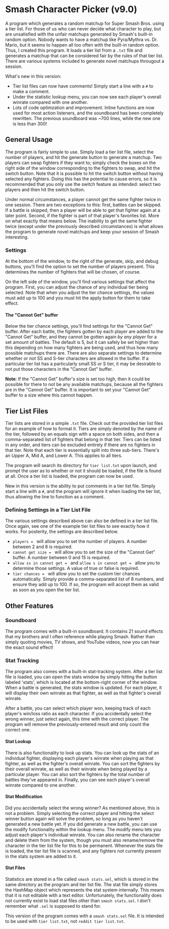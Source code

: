# Smash Character Picker (v9.0)

A program which generates a random matchup for Super Smash Bros. using a tier list. For those of us who can never decide what character to play, but are unsatisfied with the unfair matchups generated by Smash's built-in random option. Nobody wants to have a matchup like Pyra/Mythra vs. Dr. Mario, but it seems to happen all too often with the built-in random option. Thus, I created this program. It loads a tier list from a `.txt` file and generates a matchup that can be considered fair by the rules of that tier list. There are various systems included to generate novel matchups througout a session.

What's new in this version:

- Tier list files can now have comments! Simply start a line with a `#` to make a comment.
- Under the statistic lookup menu, you can now see each player's overall winrate compared with one another.
- Lots of code optimzation and improvement. Inline functions are now used for most action listeners, and the soundboard has been completely rewritten. The previous soundboard was ~700 lines, while the new one is less than 300!

## General Usage

The program is fairly simple to use. Simply load a tier list file, select the number of players, and hit the generate button to generate a matchup. Two players can swap fighters if they want to; simply check the boxes on the right side of the window corresponding to the fighters to swap, and hit the switch button. Note that it is possible to hit the switch button without having selected any fighters. Doing this has the potential to cause errors, so it is recommended that you only use the switch feature as intended: select two players and then hit the switch button.

Under normal circumstances, a player cannot get the same fighter twice in one session. There are two exceptions to this: first, battles can be skipped. If a battle is skipped, then a player will be able to get that fighter again at a later point. Second, if the fighter is part of that player's favorites list. More on what exactly that means below. The inability to get the same fighter twice (except under the previously described circumstances) is what allows the program to generate novel matchups and keep your session of Smash interesting.

### Settings

At the bottom of the window, to the right of the generate, skip, and debug buttons, you'll find the option to set the number of players present. This determines the number of fighters that will be chosen, of course.

On the left side of the window, you'll find various settings that affect the program. First, you can adjust the chance of any individual tier being selected. Note that when you adjust the tier chance settings, the values must add up to 100 and you must hit the apply button for them to take effect.

#### The "Cannot Get" buffer

Below the tier chance settings, you'll find settings for the "Cannot Get" buffer. After each battle, the fighters gotten by each player are added to the "Cannot Get" buffer, and they cannot be gotten again *by any player* for a set amount of battles. The default is 5, but it can safely be set higher than this depending on how many fighters are being used, and thus how many possible matchups there are. There are also separate settings to determine whether or not SS and S-tier characters are allowed in the buffer. If a particular tier list has a particularly small SS or S tier, it may be desirable to not put those characters in the "Cannot Get" buffer.

**Note**: If the "Cannot Get" buffer's size is set too high, then it could be possible for there to not be any available matchups, because all the fighters are in the "Cannot Get" buffer. It is important to set your "Cannot Get" buffer to a size where this cannot happen.

## Tier List Files

Tier lists are stored in a simple `.txt` file. Check out the provided tier list files for an example of how to format it. Tiers are simply denoted by the name of the tier, followed by an equals sign with a space on both sides, and then a comma-separated list of fighters that belong in that tier. Tiers can be listed in any order, and tiers can be excluded entirely if there are no fighters in that tier. Note that each tier is essentially split into three sub-tiers. There's an Upper A, Mid A, and Lower A. This applies to all tiers.

The program will search its directory for `tier list.txt` upon launch, and prompt the user as to whether or not it should be loaded, if the file is found at all. Once a tier list is loaded, the program can now be used.

New in this version is the ability to put comments in a tier list file. Simply start a line with a `#`, and the program will ignore it when loading the tier list, thus allowing the line to function as a comment.

### Defining Settings in a Tier List File

The various settings described above can also be defined in a tier list file. Once again, see one of the example tier list files to see exactly how it works. For posterity, the settings are described below.

- `players = ` will allow you to set the number of players. A number between 2 and 8 is required.
- `cannot get size = ` will allow you to set the size of the "Cannot Get" buffer. A number between 0 and 15 is required.
- `allow ss in cannot get = ` and `allow s in cannot get = ` allow you to determine those settings. A value of true or false is required.
- `tier chances = ` will allow you to set the custom tier chances automatically. Simply provide a comma-separated list of 8 numbers, and ensure they add up to 100. If so, the program will accept them as valid as soon as you open the tier list.

## Other Features

### Soundboard

The program comes with a built-in soundboard. It contains 21 sound effects that my brothers and I often reference while playing Smash. Rather than simply quoting movies, TV shows, and YouTube videos, now you can hear the exact sound effect!

### Stat Tracking

The program also comes with a built-in stat-tracking system. After a tier list file is loaded, you can open the stats window by simply hitting the button labeled 'stats', which is located at the bottom-right corner of the window. When a battle is generated, the stats window is updated. For each player, it will display their own winrate as that fighter, as well as that fighter's overall winrate.

After a battle, you can select which player won, keeping track of each player's win/loss ratio as each character. If you accidentally select the wrong winner, just select again, this time with the correct player. The program will remove the previously-entered result and only count the correct one.

#### Stat Lookup

There is also functionality to look up stats. You can look up the stats of an individual fighter, displaying each player's winrate when playing as that fighter, as well as the fighter's overall winrate. You can sort the fighters by their overall winrate, as well as their winrate when being played by a particular player. You can also sort the fighters by the total number of battles they've appeared in. Finally, you can see each player's overall winrate compared to one another.

#### Stat Modification

Did you accidentally select the wrong winner? As mentioned above, this is not a problem. Simply selecting the correct player and hitting the select winner button again will solve the problem, so long as you haven't generated a new battle yet. If you did generate a new battle, you can use the modify functionality within the lookup menu. The modify menu lets you adjust each player's individual winrate. You can also rename the character and delete them from the system, though you must also rename/remove the character in the tier list file for this to be permanent. Whenever the stats file is loaded, the tier list file is scanned, and any fighters not currently present in the stats system are added to it.

#### Stat Files

Statistics are stored in a file called `smash stats.sel`, which is stored in the same directory as the program and tier list file. The stat file simply stores the HashMap object which represents the stat system internally. This means that it is not editable with a text editor. Unfortunately, the functionality does not currently exist to load stat files other than `smash stats.sel`. I don't remember what `.sel` is supposed to stand for.

This version of the program comes with a `smash stats.sel` file. It is intended to be used with `tier list.txt`, not `reddit tier list.txt`.